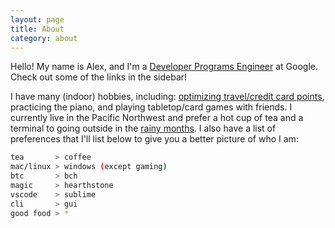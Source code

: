 ```yaml
---
layout: page
title: About
category: about
---
```

Hello! My name is Alex, and I'm a [Developer Programs Engineer](https://medium.com/google-cloud/developer-programs-engineer-say-what-b12829729693) at Google. Check out some of the links in the sidebar!

I have many (indoor) hobbies, including: [optimizing travel/credit card points](https://reddit.com/r/churning), practicing the piano, and playing tabletop/card games with friends. I currently live in the Pacific Northwest and prefer a hot cup of tea and a terminal to going outside in the [rainy months](https://www.tripsavvy.com/does-it-really-rain-in-seattle-4159184 "Not that often!"). I also have a list of preferences that I'll list below to give you a better picture of who I am:

``` bash
tea       > coffee  
mac/linux > windows (except gaming)  
btc       > bch  
magic     > hearthstone  
vscode    > sublime  
cli       > gui  
good food > *
```